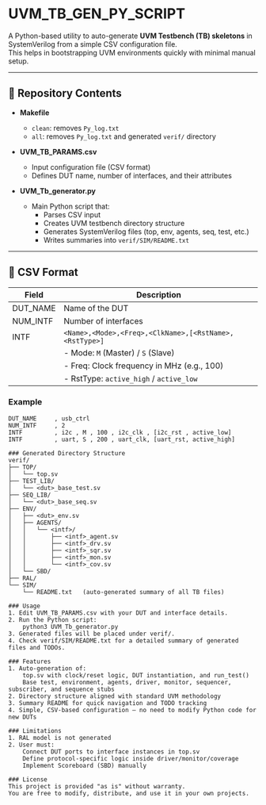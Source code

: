 # UVM_TB_GEN_PY_SCRIPT

A Python-based utility to auto-generate **UVM Testbench (TB) skeletons** in SystemVerilog from a simple CSV configuration file.  
This helps in bootstrapping UVM environments quickly with minimal manual setup.

---

## 📂 Repository Contents

- **Makefile**
  - `clean`: removes `Py_log.txt`
  - `all`: removes `Py_log.txt` and generated `verif/` directory

- **UVM_TB_PARAMS.csv**
  - Input configuration file (CSV format)
  - Defines DUT name, number of interfaces, and their attributes

- **UVM_Tb_generator.py**
  - Main Python script that:
    - Parses CSV input
    - Creates UVM testbench directory structure
    - Generates SystemVerilog files (top, env, agents, seq, test, etc.)
    - Writes summaries into `verif/SIM/README.txt`

---

## 📝 CSV Format

| Field      | Description                                                                 |
|------------|-----------------------------------------------------------------------------|
| DUT_NAME   | Name of the DUT                                                             |
| NUM_INTF   | Number of interfaces                                                        |
| INTF       | `<Name>,<Mode>,<Freq>,<ClkName>,[<RstName>,<RstType>]`                      |
|            | - Mode: `M` (Master) / `S` (Slave)                                          |
|            | - Freq: Clock frequency in MHz (e.g., 100)                                  |
|            | - RstType: `active_high` / `active_low`                                     |

### Example
```csv
DUT_NAME     , usb_ctrl
NUM_INTF     , 2
INTF         , i2c , M , 100 , i2c_clk , [i2c_rst , active_low]
INTF         , uart, S , 200 , uart_clk, [uart_rst, active_high]

### Generated Directory Structure
verif/
├── TOP/
│   └── top.sv
├── TEST_LIB/
│   └── <dut>_base_test.sv
├── SEQ_LIB/
│   └── <dut>_base_seq.sv
├── ENV/
│   ├── <dut>_env.sv
│   ├── AGENTS/
│   │   └── <intf>/
│   │       ├── <intf>_agent.sv
│   │       ├── <intf>_drv.sv
│   │       ├── <intf>_sqr.sv
│   │       ├── <intf>_mon.sv
│   │       └── <intf>_cov.sv
│   └── SBD/
├── RAL/
└── SIM/
    └── README.txt   (auto-generated summary of all TB files)

### Usage
1. Edit UVM_TB_PARAMS.csv with your DUT and interface details.
2. Run the Python script:
    python3 UVM_Tb_generator.py
3. Generated files will be placed under verif/.
4. Check verif/SIM/README.txt for a detailed summary of generated files and TODOs.

### Features
1. Auto-generation of:
    top.sv with clock/reset logic, DUT instantiation, and run_test()
    Base test, environment, agents, driver, monitor, sequencer, subscriber, and sequence stubs
2. Directory structure aligned with standard UVM methodology
3. Summary README for quick navigation and TODO tracking
4. Simple, CSV-based configuration — no need to modify Python code for new DUTs

### Limitations
1. RAL model is not generated
2. User must:
    Connect DUT ports to interface instances in top.sv
    Define protocol-specific logic inside driver/monitor/coverage
    Implement Scoreboard (SBD) manually

### License
This project is provided "as is" without warranty.
You are free to modify, distribute, and use it in your own projects.


